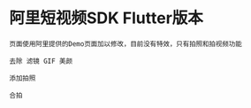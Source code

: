 #  阿里短视频SDK Flutter版本


    页面使用阿里提供的Demo页面加以修改，目前没有特效，只有拍照和拍视频功能
    
    去除 滤镜 GIF 美颜
    
    添加拍照
    
    合拍
    
    
